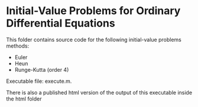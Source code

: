 # Initial-Value Problems for Ordinary Differential Equations

This folder contains source code for the following initial-value problems methods:
* Euler
* Heun
* Runge-Kutta (order 4)

Executable file: execute.m.

There is also a published html version of the output of this executable inside the html folder
